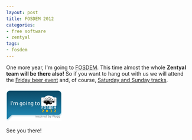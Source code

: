 ```yaml
---
layout: post
title: FOSDEM 2012
categories:
- free software
- zentyal
tags:
- fosdem
---
```

One more year, I'm going to <a href="http://www.fosdem.org">FOSDEM</a>. This time almost the whole <strong>Zentyal team will be there also!</strong> So if you want to hang out with us we will attend the <a href="http://fosdem.org/2012/beerevent">Friday beer event</a> and, of course, <a href="http://fosdem.org/2012/schedule/tracks">Saturday and Sunday tracks</a>.

![going to fosdem 2012](/wp-content/uploads/2012/01/fosdem2012-going-to.png)

See you there!

